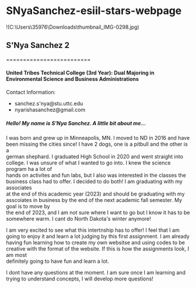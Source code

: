 # SNyaSanchez-esiil-stars-webpage
!(C:\Users\35976\Downloads\thumbnail_IMG-0298.jpg)
<h2> S'Nya Sanchez 2</h2>
=========================
<h4>United Tribes Technical College (3rd Year): Dual Majoring in Environmental Science and Business Administrations</h4>
<p>Contact Information:</p>
<ul>
  <li>sanchez.s'nya@stu.uttc.edu</li>
  <li>nyarishasanchez@gmail.com</li>
</ul>

<h5>Hello! My name is S'Nya Sanchez. A little bit about me...</h5>

<p>I was born and grew up in Minneapolis, MN. I moved to ND in 2016 and have been missing the cities since! I have 2 dogs, one is a pitbull and the other is a<br> 
german shephard. I graduated High School in 2020 and went straight into college. I was unsure of what I wanted to go into. I knew the science program ha a lot of<br>
hands on activites and fun labs, but I also was interested in the classes the business class had to offer. I decided to do both! I am graduating with my associates<br>
at the end of this academic year (2023) and should be graduating with my asscoiates in business by the end of the next academic fall semester. My goal is to move by<br>
the end of 2023, and I am not sure where I want to go but I know it has to be somewhere warm. I cant do North Dakota's winter anymore!</p>

<p>I am very excited to see what this intertnship has to offer! I feel that I am going to enjoy it and learn a lot judging by this first assignment. I am already<br>
having fun learning how to create my own websitse and using codes to be creative with the format of the website. If this is how the assignments look, I am most<br>
definitely going to have fun and learn a lot.</p>
<p>I dont have any questions at the moment. I am sure once I am learning and trying to understand concepts, I will develop more questions!</p>
